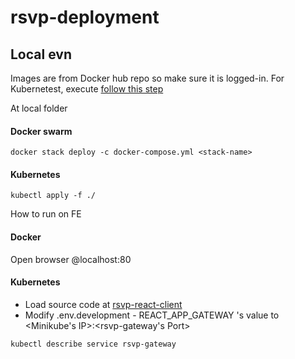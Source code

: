 # rsvp-deployment
## Local evn
Images are from Docker hub repo so make sure it is logged-in.
For Kubernetest, execute [follow this step](https://kubernetes.io/docs/tasks/configure-pod-container/pull-image-private-registry/#registry-secret-existing-credentials)

At local folder
#### Docker swarm
```
docker stack deploy -c docker-compose.yml <stack-name>
```

#### Kubernetes

```
kubectl apply -f ./
```
How to run on FE
#### Docker
Open browser @localhost:80

#### Kubernetes
- Load source code at [rsvp-react-client](https://github.com/phpppd/rsvp-react-client)
- Modify .env.development - REACT_APP_GATEWAY 's value to <Minikube's IP>:<rsvp-gateway's Port>

```
kubectl describe service rsvp-gateway
```
